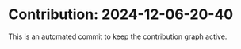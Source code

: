 # Contribution: 2024-12-06-20-40
This is an automated commit to keep the contribution graph active.
